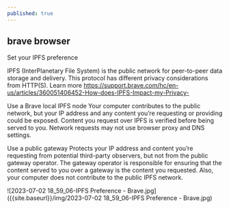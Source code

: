 ```yaml
---
published: true
---
```

## brave browser

Set your IPFS preference

IPFS (InterPlanetary File System) is the public network for peer-to-peer data storage and delivery. This protocol has different privacy considerations from HTTP(S). Learn more
  https://support.brave.com/hc/en-us/articles/360051406452-How-does-IPFS-Impact-my-Privacy-

Use a Brave local IPFS node
Your computer contributes to the public network, but your IP address and any content you’re requesting or providing could be exposed. Content you request over IPFS is verified before being served to you. Network requests may not use browser proxy and DNS settings.

Use a public gateway
Protects your IP address and content you’re requesting from potential third-party observers, but not from the public gateway operator. The gateway operator is responsible for ensuring that the content served to you over a gateway is the content you requested. Also, your computer does not contribute to the public IPFS network.

![2023-07-02 18_59_06-IPFS Preference - Brave.jpg]({{site.baseurl}}/img/2023-07-02 18_59_06-IPFS Preference - Brave.jpg)
